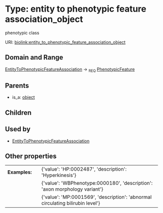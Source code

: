 
# Type: entity to phenotypic feature association_object


phenotypic class

URI: [biolink:entity_to_phenotypic_feature_association_object](https://w3id.org/biolink/vocab/entity_to_phenotypic_feature_association_object)


## Domain and Range

[EntityToPhenotypicFeatureAssociation](EntityToPhenotypicFeatureAssociation.md) ->  <sub>REQ</sub> [PhenotypicFeature](PhenotypicFeature.md)

## Parents

 *  is_a: [object](object.md)

## Children


## Used by

 * [EntityToPhenotypicFeatureAssociation](EntityToPhenotypicFeatureAssociation.md)

## Other properties

|  |  |  |
| --- | --- | --- |
| **Examples:** | | {'value': 'HP:0002487', 'description': 'Hyperkinesis'} |
|  | | {'value': 'WBPhenotype:0000180', 'description': 'axon morphology variant'} |
|  | | {'value': 'MP:0001569', 'description': 'abnormal circulating bilirubin level'} |

